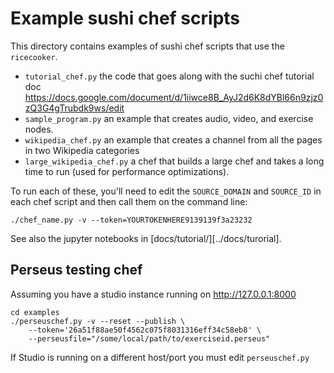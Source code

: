 Example sushi chef scripts
==========================

This directory contains examples of sushi chef scripts that use the `ricecooker`.

  - `tutorial_chef.py` the code that goes along with the suchi chef tutorial doc
    https://docs.google.com/document/d/1iiwce8B_AyJ2d6K8dYBl66n9zjz0zQ3G4gTrubdk9ws/edit
  - `sample_program.py` an example that creates audio, video, and exercise nodes.
  - `wikipedia_chef.py` an example that creates a channel from all the pages in
    two Wikipedia categories
  - `large_wikipedia_chef.py` a chef that builds a large chef and takes a long
    time to run (used for performance optimizations).

To run each of these, you'll need to edit the `SOURCE_DOMAIN` and `SOURCE_ID`
in each chef script and then call them on the command line:

    ./chef_name.py -v --token=YOURTOKENHERE9139139f3a23232


See also the jupyter notebooks in [docs/tutorial/][../docs/turorial].





Perseus testing chef
--------------------

Assuming you have a studio instance running on http://127.0.0.1:8000

    cd examples
    ./perseuschef.py -v --reset --publish \
        --token='26a51f88ae50f4562c075f8031316eff34c58eb8' \
        --perseusfile="/some/local/path/to/exerciseid.perseus"

If Studio is running on a different host/port you must edit `perseuschef.py`

